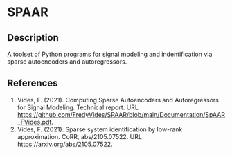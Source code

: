 # SPAAR

## Description

A toolset of Python programs for signal modeling and indentification via sparse autoencoders and autoregressors.

## References 

1. Vides, F. (2021). Computing Sparse Autoencoders and Autoregressors for Signal Modeling. Technical report. URL https://github.com/FredyVides/SPAAR/blob/main/Documentation/SpAAR_FVides.pdf.
2. Vides, F. (2021). Sparse system identification by low-rank approximation. CoRR, abs/2105.07522. URL https://arxiv.org/abs/2105.07522.

